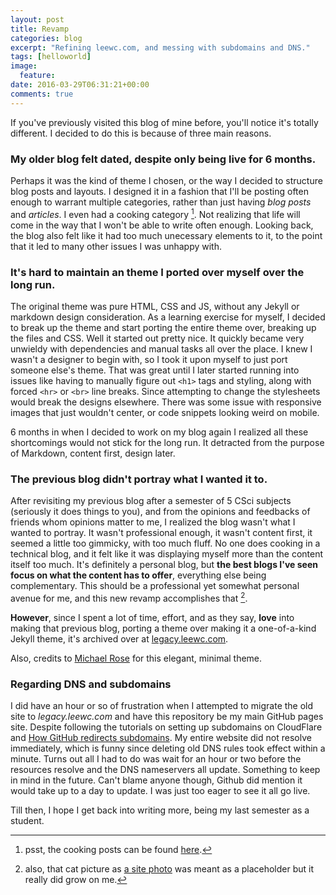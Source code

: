 ```yaml
---
layout: post
title: Revamp
categories: blog
excerpt: "Refining leewc.com, and messing with subdomains and DNS."
tags: [helloworld]
image:
  feature:
date: 2016-03-29T06:31:21+00:00
comments: true
---
```


If you've previously visited this blog of mine before, you'll notice it's totally different.
I decided to do this is because of three main reasons.

### My older blog felt dated, despite only being live for 6 months.

Perhaps it was the kind of theme I chosen, or the way I decided to structure blog posts and layouts. I designed it in a fashion that I'll be posting often
enough to warrant multiple categories, rather than just having *blog posts* and *articles*. I even had a cooking category [^cooking]. Not realizing that life will
come in the way that I won't be able to write often enough. Looking back, the blog also felt like it had too much unecessary elements to it, to the point that it led to 
many other issues I was unhappy with.

### It's hard to maintain an theme I ported over myself over the long run.

The original theme was pure HTML, CSS and JS, without any Jekyll or markdown design consideration. As a learning exercise for myself, I decided to break up the theme and 
start porting the entire theme over, breaking up the files and CSS. Well it started out pretty nice. It quickly became very unwieldy with dependencies and manual
tasks all over the place. I knew I wasn't a designer to begin with, so I took it upon myself to just port someone else's theme. That was great until I later
started running into issues like having to manually figure out `<h1>` tags and styling, along with forced `<hr>` or `<br>` line breaks. Since attempting to change
the stylesheets would break the designs elsewhere. There was some issue with responsive images that just wouldn't center, or code snippets looking weird on mobile.

6 months in when I decided to work on my blog again I realized all these shortcomings would not stick for the long run. It detracted from the purpose of Markdown, 
content first, design later. 

### The previous blog didn't portray what I wanted it to.

After revisiting my previous blog after a semester of 5 CSci subjects (seriously it does things to you), and from the opinions and feedbacks of friends whom opinions 
matter to me, I realized the blog wasn't what I wanted to portray. It wasn't professional enough, it wasn't content first, it seemed a little too gimmicky, with 
too much fluff. No one does cooking in a technical blog, and it felt like it was displaying myself more than the content itself too much. It's definitely a personal
blog, but **the best blogs I've seen focus on what the content has to offer**, everything else being complementary. This should be a professional yet somewhat 
personal avenue for me, and this new revamp accomplishes that [^cat].

**However**, since I spent a lot of time, effort, and as they say, **love** into making that previous blog, 
porting a theme over making it a one-of-a-kind Jekyll theme, it's archived over at [legacy.leewc.com](https://legacy.leewc.com). 

Also, credits to [Michael Rose](https://mademistakes.com/) for this elegant, minimal theme. 

### Regarding DNS and subdomains

I did have an hour or so of frustration when I attempted to migrate the old site to *legacy.leewc.com* and have this repository be my main GitHub pages site. 
Despite following the tutorials on setting up subdomains on CloudFlare and [How GitHub redirects subdomains](https://help.github.com/articles/custom-domain-redirects-for-github-pages-sites/).
My entire website did not resolve immediately, which is funny since deleting old DNS rules took effect within a minute. Turns out all I had to do was wait for an hour or two 
before the resources resolve and the DNS nameservers all update. Something to keep in mind in the future. Can't blame anyone though, Github did mention it would 
take up to a day to update. I was just too eager to see it all go live.

Till then, I hope I get back into writing more, being my last semester as a student.

[^cooking]: psst, the cooking posts can be found [here](https://legacy.leewc.com/cooking).
[^cat]: also, that cat picture as [a site photo](/images/meow.jpg) was meant as a placeholder but it really did grow on me.